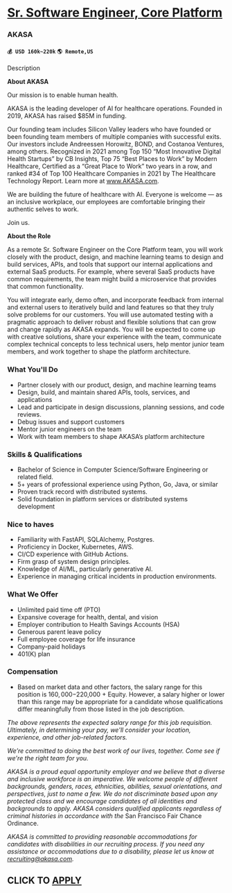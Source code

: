# [Sr. Software Engineer, Core Platform](https://www.remotewlb.com/apply/sr-software-engineer-core-platform)  
### AKASA  
#### `💰 USD 160k~220k` `🌎 Remote,US`  

Description

**About AKASA**

  

Our mission is to enable human health.

  

AKASA is the leading developer of AI for healthcare operations. Founded in 2019, AKASA has raised $85M in funding.

  

Our founding team includes Silicon Valley leaders who have founded or been founding team members of multiple companies with successful exits. Our investors include Andreessen Horowitz, BOND, and Costanoa Ventures, among others. Recognized in 2021 among Top 150 “Most Innovative Digital Health Startups” by CB Insights, Top 75 “Best Places to Work” by Modern Healthcare, Certified as a “Great Place to Work” two years in a row, and ranked #34 of Top 100 Healthcare Companies in 2021 by The Healthcare Technology Report. Learn more at www.AKASA.com.

  

We are building the future of healthcare with AI. Everyone is welcome — as an inclusive workplace, our employees are comfortable bringing their authentic selves to work.

  

Join us.

  

**About the Role**

As a remote Sr. Software Engineer on the Core Platform team, you will work closely with the product, design, and machine learning teams to design and build services, APIs, and tools that support our internal applications and external SaaS products. For example, where several SaaS products have common requirements, the team might build a microservice that provides that common functionality.

You will integrate early, demo often, and incorporate feedback from internal and external users to iteratively build and land features so that they truly solve problems for our customers. You will use automated testing with a pragmatic approach to deliver robust and flexible solutions that can grow and change rapidly as AKASA expands. You will be expected to come up with creative solutions, share your experience with the team, communicate complex technical concepts to less technical users, help mentor junior team members, and work together to shape the platform architecture.

### What You'll Do

  * Partner closely with our product, design, and machine learning teams
  * Design, build, and maintain shared APIs, tools, services, and applications
  * Lead and participate in design discussions, planning sessions, and code reviews.
  * Debug issues and support customers
  * Mentor junior engineers on the team
  * Work with team members to shape AKASA’s platform architecture

### Skills & Qualifications

  * Bachelor of Science in Computer Science/Software Engineering or related field.
  * 5+ years of professional experience using Python, Go, Java, or similar
  * Proven track record with distributed systems.
  * Solid foundation in platform services or distributed systems development

### Nice to haves

  * Familiarity with FastAPI, SQLAlchemy, Postgres.
  * Proficiency in Docker, Kubernetes, AWS.
  * CI/CD experience with GitHub Actions.
  * Firm grasp of system design principles.
  * Knowledge of AI/ML, particularly generative AI.
  * Experience in managing critical incidents in production environments.

### What We Offer

  * Unlimited paid time off (PTO)
  * Expansive coverage for health, dental, and vision
  * Employer contribution to Health Savings Accounts (HSA)
  * Generous parent leave policy
  * Full employee coverage for life insurance
  * Company-paid holidays 
  * 401(K) plan

### Compensation

  * Based on market data and other factors, the salary range for this position is $160,000-$220,000 + Equity. However, a salary higher or lower than this range may be appropriate for a candidate whose qualifications differ meaningfully from those listed in the job description.

 _The above represents the expected salary range for this job requisition. Ultimately, in determining your pay, we'll consider your location, experience, and other job-related factors._

 _We’re committed to doing the best work of our lives, together. Come see if we're the right team for you._

  

 _AKASA is a proud equal opportunity employer and we believe that a diverse and inclusive workforce is an imperative. We welcome people of different backgrounds, genders, races, ethnicities, abilities, sexual orientations, and perspectives, just to name a few. We do not discriminate based upon any protected class and we encourage candidates of all identities and backgrounds to apply. AKASA considers qualified applicants regardless of criminal histories in accordance with the_ San Francisco Fair Chance Ordinance.

  

 _AKASA is committed to providing reasonable accommodations for candidates with disabilities in our recruiting process. If you need any assistance or accommodations due to a disability, please let us know at recruiting@akasa.com._

  
## CLICK TO [APPLY](https://www.remotewlb.com/apply/sr-software-engineer-core-platform)

